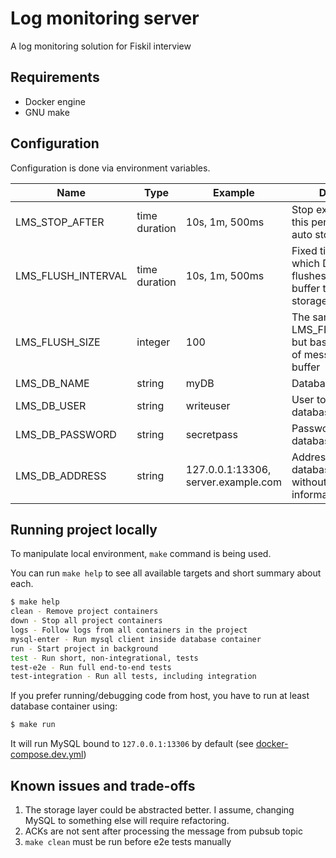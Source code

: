 # Log monitoring server
A log monitoring solution for Fiskil interview


## Requirements
* Docker engine
* GNU make

## Configuration

Configuration is done via environment variables.

|Name|Type|Example|Description|
|-|-|-|-|
|LMS_STOP_AFTER|time duration|10s, 1m, 500ms|Stop execution after this period (used to auto stop e2e test)
|LMS_FLUSH_INTERVAL|time duration|10s, 1m, 500ms|Fixed time period at which DataCollector flushes its message buffer to persistent storage
|LMS_FLUSH_SIZE|integer|100|The same as LMS_FLUSH_INTERVAL but based on number of messages in internal buffer|
|LMS_DB_NAME|string|myDB|Database name to use|
|LMS_DB_USER|string|writeuser|User to access database|
|LMS_DB_PASSWORD|string|secretpass|Password to access database|
|LMS_DB_ADDRESS|string|127.0.0.1:13306, server.example.com|Address of remote database server with or without port information|


## Running project locally

To manipulate local environment, `make` command is being used.

You can run `make help` to see all available targets and short summary about each.
```sh
$ make help
clean - Remove project containers
down - Stop all project containers
logs - Follow logs from all containers in the project
mysql-enter - Run mysql client inside database container
run - Start project in background
test - Run short, non-integrational, tests
test-e2e - Run full end-to-end tests
test-integration - Run all tests, including integration
```

If you prefer running/debugging code from host, you have to run at least database container using:
```sh
$ make run
```
It will run MySQL bound to `127.0.0.1:13306` by default (see [docker-compose.dev.yml](./docker/docker-compose.dev.yml))

## Known issues and trade-offs

1. The storage layer could be abstracted better. I assume, changing MySQL to something else will require refactoring.
1. ACKs are not sent after processing the message from pubsub topic
1. `make clean` must be run before e2e tests manually
